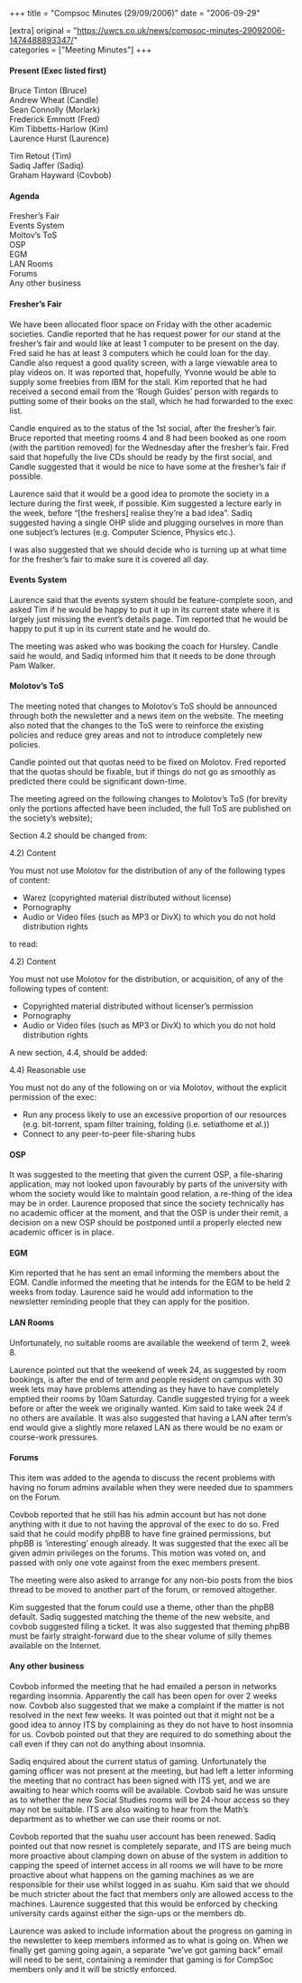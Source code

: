 +++
title = "Compsoc Minutes (29/09/2006)"
date = "2006-09-29"

[extra]
original = "https://uwcs.co.uk/news/compsoc-minutes-29092006-1474488893347/"    
categories = ["Meeting Minutes"]
+++

#### Present (Exec listed first)

Bruce Tinton (Bruce)  
Andrew Wheat (Candle)  
Sean Connolly (Morlark)  
Frederick Emmott (Fred)  
Kim Tibbetts-Harlow (Kim)  
Laurence Hurst (Laurence)

Tim Retout (Tim)  
Sadiq Jaffer (Sadiq)  
Graham Hayward (Covbob)

#### Agenda

Fresher’s Fair  
Events System  
Moltov’s ToS  
OSP  
EGM  
LAN Rooms  
Forums  
Any other business

#### Fresher’s Fair

We have been allocated floor space on Friday with the other academic societies. Candle reported that he has request power for our stand at the fresher’s fair and would like at least 1 computer to be present on the day. Fred said he has at least 3 computers which he could loan for the day. Candle also request a good quality screen, with a large viewable area to play videos on. It was reported that, hopefully, Yvonne would be able to supply some freebies from IBM for the stall. Kim reported that he had received a second email from the ‘Rough Guides’ person with regards to putting some of their books on the stall, which he had forwarded to the exec list.

Candle enquired as to the status of the 1st social, after the fresher’s fair. Bruce reported that meeting rooms 4 and 8 had been booked as one room (with the partition removed) for the Wednesday after the fresher’s fair. Fred said that hopefully the live CDs should be ready by the first social, and Candle suggested that it would be nice to have some at the fresher’s fair if possible.

Laurence said that it would be a good idea to promote the society in a lecture during the first week, if possible. Kim suggested a lecture early in the week, before “\[the freshers\] realise they’re a bad idea”. Sadiq suggested having a single OHP slide and plugging ourselves in more than one subject’s lectures (e.g. Computer Science, Physics etc.).

I was also suggested that we should decide who is turning up at what time for the fresher’s fair to make sure it is covered all day.

#### Events System

Laurence said that the events system should be feature-complete soon, and asked Tim if he would be happy to put it up in its current state where it is largely just missing the event’s details page. Tim reported that he would be happy to put it up in its current state and he would do.

The meeting was asked who was booking the coach for Hursley. Candle said he would, and Sadiq informed him that it needs to be done through Pam Walker.

#### Molotov’s ToS

The meeting noted that changes to Molotov’s ToS should be announced through both the newsletter and a news item on the website. The meeting also noted that the changes to the ToS were to reinforce the existing policies and reduce grey areas and not to introduce completely new policies.

Candle pointed out that quotas need to be fixed on Molotov. Fred reported that the quotas should be fixable, but if things do not go as smoothly as predicted there could be significant down-time.

The meeting agreed on the following changes to Molotov’s ToS (for brevity only the portions affected have been included, the full ToS are published on the society’s website);

Section 4.2 should be changed from:

4.2) Content

You must not use Molotov for the distribution of any of the following types of content:

  - Warez (copyrighted material distributed without license)
  - Pornography
  - Audio or Video files (such as MP3 or DivX) to which you do not hold distribution rights

to read:

4.2) Content

You must not use Molotov for the distribution, or acquisition, of any of the following types of content:

  - Copyrighted material distributed without licenser’s permission
  - Pornography
  - Audio or Video files (such as MP3 or DivX) to which you do not hold distribution rights

A new section, 4.4, should be added:

4.4) Reasonable use

You must not do any of the following on or via Molotov, without the explicit permission of the exec:

  - Run any process likely to use an excessive proportion of our resources (e.g. bit-torrent, spam filter training, folding (i.e. setiathome et al.))
  - Connect to any peer-to-peer file-sharing hubs

#### OSP

It was suggested to the meeting that given the current OSP, a file-sharing application, may not looked upon favourably by parts of the university with whom the society would like to maintain good relation, a re-thing of the idea may be in order. Laurence proposed that since the society technically has no academic officer at the moment, and that the OSP is under their remit, a decision on a new OSP should be postponed until a properly elected new academic officer is in place.

#### EGM

Kim reported that he has sent an email informing the members about the EGM. Candle informed the meeting that he intends for the EGM to be held 2 weeks from today. Laurence said he would add information to the newsletter reminding people that they can apply for the position.

#### LAN Rooms

Unfortunately, no suitable rooms are available the weekend of term 2, week 8.

Laurence pointed out that the weekend of week 24, as suggested by room bookings, is after the end of term and people resident on campus with 30 week lets may have problems attending as they have to have completely emptied their rooms by 10am Saturday. Candle suggested trying for a week before or after the week we originally wanted. Kim said to take week 24 if no others are available. It was also suggested that having a LAN after term’s end would give a slightly more relaxed LAN as there would be no exam or course-work pressures.

#### Forums

This item was added to the agenda to discuss the recent problems with having no forum admins available when they were needed due to spammers on the Forum.

Covbob reported that he still has his admin account but has not done anything with it due to not having the approval of the exec to do so. Fred said that he could modify phpBB to have fine grained permissions, but phpBB is ‘interesting’ enough already. It was suggested that the exec all be given admin privileges on the forums. This motion was voted on, and passed with only one vote against from the exec members present.

The meeting were also asked to arrange for any non-bio posts from the bios thread to be moved to another part of the forum, or removed altogether.

Kim suggested that the forum could use a theme, other than the phpBB default. Sadiq suggested matching the theme of the new website, and covbob suggested filing a ticket. It was also suggested that theming phpBB must be fairly straight-forward due to the shear volume of silly themes available on the Internet.

#### Any other business

Covbob informed the meeting that he had emailed a person in networks regarding insomnia. Apparently the call has been open for over 2 weeks now. Covbob also suggested that we make a complaint if the matter is not resolved in the next few weeks. It was pointed out that it might not be a good idea to annoy ITS by complaining as they do not have to host insomnia for us. Covbob pointed out that they are required to do something about the call even if they can not do anything about insomnia.

Sadiq enquired about the current status of gaming. Unfortunately the gaming officer was not present at the meeting, but had left a letter informing the meeting that no contract has been signed with ITS yet, and we are awaiting to hear which rooms will be available. Covbob said he was unsure as to whether the new Social Studies rooms will be 24-hour access so they may not be suitable. ITS are also waiting to hear from the Math’s department as to whether we can use their rooms or not.

Covbob reported that the suahu user account has been renewed. Sadiq pointed out that now resnet is completely separate, and ITS are being much more proactive about clamping down on abuse of the system in addition to capping the speed of internet access in all rooms we will have to be more proactive about what happens on the gaming machines as we are responsible for their use whilst logged in as suahu. Kim said that we should be much stricter about the fact that members only are allowed access to the machines. Laurence suggested that this would be enforced by checking university cards against either the sign-ups or the members db.

Laurence was asked to include information about the progress on gaming in the newsletter to keep members informed as to what is going on. When we finally get gaming going again, a separate “we’ve got gaming back” email will need to be sent, containing a reminder that gaming is for CompSoc members only and it will be strictly enforced.
